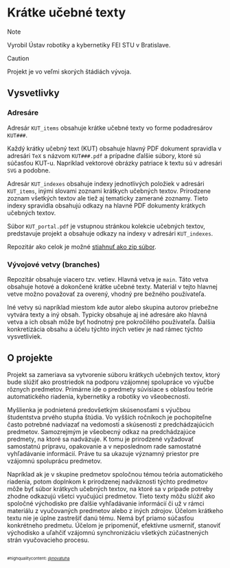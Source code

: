 # Krátke učebné texty 

> [!NOTE]
> Vyrobil Ústav robotiky a kybernetiky FEI STU v Bratislave.


> [!CAUTION]
> Projekt je vo veľmi skorých štádiách vývoja.

## Vysvetlivky

### Adresáre

Adresár `KUT_items` obsahuje krátke učebné texty vo forme podadresárov `KUT###`.

Každý krátky učebný text (KUT) obsahuje hlavný PDF dokument spravidla v adresári `TeX` s názvom `KUT###.pdf` a prípadne ďalšie súbory, ktoré sú súčasťou KUT-u. Napríklad vektorové obrázky patriace k textu sú v adresári `SVG` a podobne. 

Adresár `KUT_indexes` obsahuje indexy jednotlivých položiek v adresári `KUT_items`, inými slovami zoznami krátkych učebných textov. Prirodzene zoznam všetkých textov ale tiež aj tematicky zamerané zoznamy. Tieto indexy spravidla obsahujú odkazy na hlavné PDF dokumenty krátkych učebných textov.

Súbor `KUT_portal.pdf` je vstupnou stránkou kolekcie učebných textov, predstavuje projekt a obsahuje odkazy na indexy v adresári `KUT_indexes`.

Repozitár ako celok je možné [stiahnuť ako zip súbor](https://github.com/PracovnyBod/KUT/archive/refs/heads/main.zip).




### Vývojové vetvy (branches)

Repozitár obsahuje viacero tzv. vetiev.  Hlavná vetva je `main`. Táto vetva obsahuje hotové a dokončené krátke učebné texty. Materiál v tejto hlavnej vetve možno považovať za overený, vhodný pre bežného používateľa.

Iné vetvy sú napríklad miestom kde autor alebo skupina autorov priebežne vytvára texty a iný obsah. Typicky obsahuje aj iné adresáre ako hlavná vetva a ich obsah môže byť hodnotný pre pokročilého používateľa. Ďalšia konkretizácia obsahu a účelu týchto iných vetiev je nad rámec týchto vysvetliviek.


## O projekte

Projekt sa zameriava sa vytvorenie súboru krátkych učebných textov, ktorý bude slúžiť ako prostriedok na podporu vzájomnej spolupráce vo výučbe rôznych predmetov. Primárne ide o predmety súvisiace s oblasťou teórie automatického riadenia, kybernetiky a robotiky vo všeobecnosti.

Myšlienka je podnietená predovšetkým skúsenosťami s výučbou študentstva prvého stupňa štúdia. Vo vyšších ročníkoch je pochopiteľne často potrebné nadviazať na vedomosti a skúsenosti z predchádzajúcich predmetov. Samozrejmým je všeobecný odkaz na predchádzajúce predmety, na ktoré sa nadväzuje. K tomu je prirodzené vyžadovať samostatnú prípravu, opakovanie a v neposlednom rade samostatné vyhľadávanie informácií. Práve tu sa ukazuje významný priestor pre vzájomnú spoluprácu predmetov. 

Napríklad ak je v skupine predmetov spoločnou témou teória automatického riadenia, potom doplnkom k prirodzenej nadväznosti týchto predmetov môže byť súbor krátkych učebných textov, na ktoré sa v prípade potreby zhodne odkazujú všetci vyučujúci predmetov. Tieto texty môžu slúžiť ako spoločné východisko pre ďalšie vyhľadávanie informácií či už v rámci materiálu z vyučovaných predmetov alebo z iných zdrojov. Účelom krátkeho textu nie je úplne zastrešiť danú tému. Nemá byť priamo súčasťou konkrétneho predmetu. Účelom je pripomenúť, efektívne usmerniť, stanoviť východisko a uľahčiť vzájomnú synchronizáciu všetkých zúčastnených strán vyučovacieho procesu.


##
<span style="font-size:0.68em;">#highqualitycontent: [@novatuha](https://www.instagram.com/novatuha/)</span>